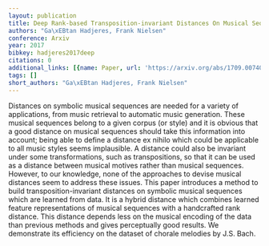 ```yaml
---
layout: publication
title: Deep Rank-based Transposition-invariant Distances On Musical Sequences
authors: "Ga\xEBtan Hadjeres, Frank Nielsen"
conference: Arxiv
year: 2017
bibkey: hadjeres2017deep
citations: 0
additional_links: [{name: Paper, url: 'https://arxiv.org/abs/1709.00740'}]
tags: []
short_authors: "Ga\xEBtan Hadjeres, Frank Nielsen"
---
```

Distances on symbolic musical sequences are needed for a variety of
applications, from music retrieval to automatic music generation. These musical
sequences belong to a given corpus (or style) and it is obvious that a good
distance on musical sequences should take this information into account; being
able to define a distance ex nihilo which could be applicable to all music
styles seems implausible. A distance could also be invariant under some
transformations, such as transpositions, so that it can be used as a distance
between musical motives rather than musical sequences. However, to our
knowledge, none of the approaches to devise musical distances seem to address
these issues. This paper introduces a method to build transposition-invariant
distances on symbolic musical sequences which are learned from data. It is a
hybrid distance which combines learned feature representations of musical
sequences with a handcrafted rank distance. This distance depends less on the
musical encoding of the data than previous methods and gives perceptually good
results. We demonstrate its efficiency on the dataset of chorale melodies by
J.S. Bach.